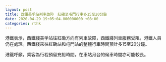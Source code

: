 ```yaml
---
layout: post
title: 西鐵美孚站列車故障　紅磡至屯門行車多15至20分鐘
date: 2020-04-29 19:05:04.000000000 +08:00
categories: rthk
---
```


港鐵表示，西鐵綫美孚站往紅磡方向有列車故障，西鐵綫列車服務受阻，港鐵人員仍在處理。西鐵綫來往紅磡站和屯門站的整體行車時間預計多15至20分鐘。

港鐵呼籲，乘客為行程預留充裕時間，在車站月台的候車時間亦可能較長。
